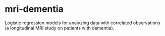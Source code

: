 # mri-dementia
Logistic regression models for analyzing data with correlated observations (a longitudinal MRI study on patients with dementia). 
